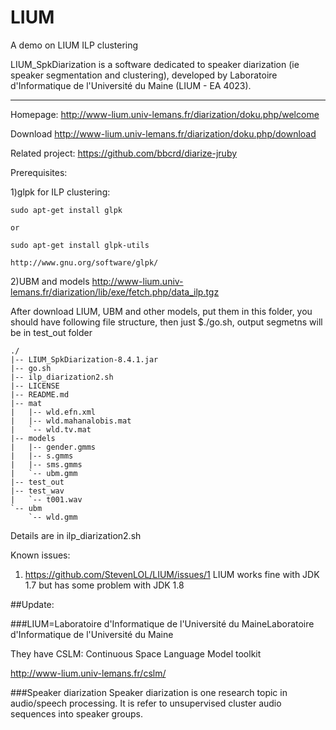 LIUM
====


A demo on LIUM ILP clustering

LIUM_SpkDiarization is a software dedicated to speaker diarization (ie speaker segmentation and clustering), developed by Laboratoire d'Informatique de l'Université du Maine (LIUM - EA 4023).


-------------------------------------------------------------------------
Homepage:
  http://www-lium.univ-lemans.fr/diarization/doku.php/welcome

Download
  http://www-lium.univ-lemans.fr/diarization/doku.php/download

Related project:
  https://github.com/bbcrd/diarize-jruby


Prerequisites:

  1)glpk for ILP clustering:
  
    sudo apt-get install glpk
    
    or
    
    sudo apt-get install glpk-utils
    
    http://www.gnu.org/software/glpk/
    

  2)UBM and models
    http://www-lium.univ-lemans.fr/diarization/lib/exe/fetch.php/data_ilp.tgz


After download LIUM, UBM and other models, put them in this folder, you should have following file structure, then just  $./go.sh, output segmetns will be in test_out folder 
```
./
|-- LIUM_SpkDiarization-8.4.1.jar
|-- go.sh
|-- ilp_diarization2.sh
|-- LICENSE
|-- README.md
|-- mat
|   |-- wld.efn.xml
|   |-- wld.mahanalobis.mat
|   `-- wld.tv.mat
|-- models
|   |-- gender.gmms
|   |-- s.gmms
|   |-- sms.gmms
|   `-- ubm.gmm
|-- test_out
|-- test_wav
|   `-- t001.wav
`-- ubm
    `-- wld.gmm
```

Details are in ilp_diarization2.sh


Known issues:

1) https://github.com/StevenLOL/LIUM/issues/1  LIUM works fine with JDK 1.7 but has some problem with JDK 1.8


##Update:

###LIUM=Laboratoire d'Informatique de l'Université du MaineLaboratoire d'Informatique de l'Université du Maine

They have CSLM: Continuous Space Language Model toolkit

http://www-lium.univ-lemans.fr/cslm/


###Speaker diarization
Speaker diarization is one research topic in audio/speech processing. It is refer to unsupervised cluster audio sequences into speaker groups.
